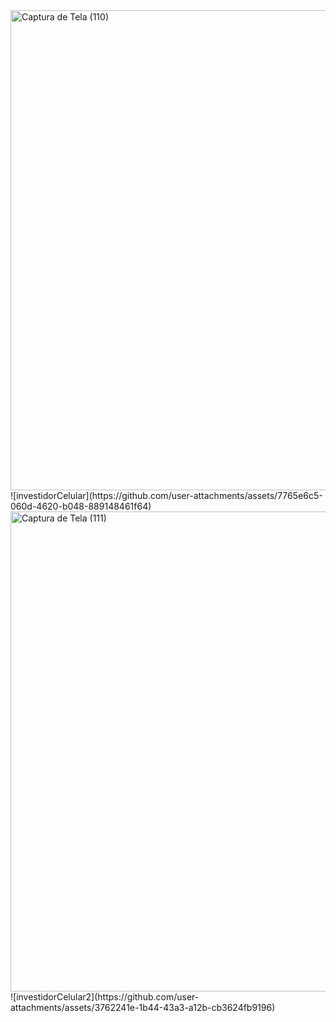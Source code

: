 <img width="1366" height="768" alt="Captura de Tela (110)" src="https://github.com/user-attachments/assets/6a175474-22f1-4af3-afe4-534ee5b66cae" />
![investidorCelular](https://github.com/user-attachments/assets/7765e6c5-060d-4620-b048-889148461f64)


<img width="1366" height="768" alt="Captura de Tela (111)" src="https://github.com/user-attachments/assets/92133df2-072d-4308-a8e7-f83f92d961cd" />
![investidorCelular2](https://github.com/user-attachments/assets/3762241e-1b44-43a3-a12b-cb3624fb9196)
